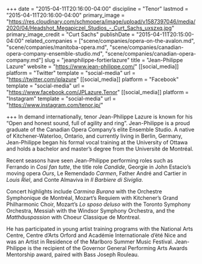 +++
date = "2015-04-11T20:16:00-04:00"
discipline = "Tenor"
lastmod = "2015-04-11T20:16:00-04:00"
primary_image = "https://res.cloudinary.com/schmopera/image/upload/v1587397046/media/2020/04/Headshot_Megapiczel_Studios_-_Curt_Sachs_uxszxq.jpg"
primary_image_credit = "Curt Sachs"
publishDate = "2015-04-11T20:15:00-04:00"
related_companies = ["scene/companies/opera-on-the-avalon.md", "scene/companies/manitoba-opera.md", "scene/companies/canadian-opera-company-ensemble-studio.md", "scene/companies/canadian-opera-company.md"]
slug = "jeanphilippe-fortierlazure"
title = "Jean-Philippe Lazure"
website = "https://www.jean-philippe.com/"
[[social_media]]
platform = "Twitter"
template = "social-media"
url = "https://twitter.com/jplazure"
[[social_media]]
platform = "Facebook"
template = "social-media"
url = "https://www.facebook.com/JPLazure.Tenor"
[[social_media]]
platform = "Instagram"
template = "social-media"
url = "https://www.instagram.com/tenor.jp/"

+++
In demand internationally, tenor Jean-Philippe Lazure is known for his “Open and honest sound, full of agility and ring”. Jean-Philippe is a proud graduate of the Canadian Opera Company’s elite Ensemble Studio. A native of Kitchener-Waterloo, Ontario, and currently living in Berlin, Germany, Jean-Philippe began his formal vocal training at the University of Ottawa and holds a bachelor and master’s degree from the Université de Montréal.  

Recent seasons have seen Jean-Philippe performing roles such as Ferrando in _Cosi fan tutte_, the title role _Candide_, Georgie in John Estacio’s moving opera _Ours_, Le Remendado _Carmen_, Father André and Cartier in _Louis Riel_, and Conte Almaviva in _Il Barbiere di Siviglia_.

Concert highlights include _Carmina Burana_ with the Orchestre Symphonique de Montréal, Mozart’s Requiem with Kitchener’s Grand Philharmonic Choir, Mozart’s _Lo sposo deluso_ with the Toronto Symphony Orchestra, Messiah with the Windsor Symphony Orchestra, and the _Matthäuspassion_ with Choeur Classique de Montreal. 

He has participated in young artist training programs with the National Arts Centre, Centre d’Arts Orford and Académie Internationale d’été Nice and was an Artist in Residence of the Marlboro Summer Music Festival. Jean-Philippe is the recipient of the Governor General Performing Arts Awards Mentorship award, paired with Bass Joseph Rouleau.